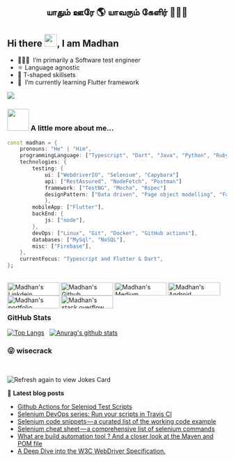 <h2 align="center">யாதும் ஊரே 🌎 யாவரும் கேளிர் 🧑‍🤝‍🧑</h2>

## Hi there <img src="https://github.com/TheDudeThatCode/TheDudeThatCode/blob/master/Assets/Hi.gif" width="29px">, I am Madhan

- 👨🏻‍💻  &nbsp;I’m primarily a Software test engineer
- ⚛️ Language agnostic
- 🤸 T-shaped skillsets 
- 🌱  &nbsp;I’m currently learning Flutter framework

<a href="https://www.codewars.com/users/madhank93">
<img src="https://www.codewars.com/users/madhank93/badges/large">
</a>

### <img src="https://media.giphy.com/media/VgCDAzcKvsR6OM0uWg/giphy.gif" width="50"> A little more about me...  

```dart
const madhan = {
    pronouns: "He" | "Him",
    programmingLanguage: ["Typescript", "Dart", "Java", "Python", "Ruby"],
    technologies: {
        testing: {
            ui: ["WebdriverIO", "Selenium", "Capybara"]
            api: ["RestAssured", "NodeFetch", "Postman"]
            framework: ["TestNG", "Mocha", "Rspec"]
            designPattern: ["Data driven", "Page object modelling", "Factory design pattern"]
            },
        mobileApp: ["Flutter"],
        backEnd: {
            js: ["node"],
        },
        devOps: ["Linux", "Git", "Docker", "GitHub actions"],
        databases: ["MySql", "NoSQL"],
        misc: ["Firebase"],
    },
    currentFocus: "Typescript and Flutter & Dart",
};
```

<br/>

<a href="https://linkedin.com/in/madhank93">
  <img align="left" alt="Madhan's Linkdein" width="120px" height="30px" src="https://img.shields.io/badge/LinkedIn-0077B5?style=for-the-badge&logo=linkedin&logoColor=white" />
</a>

<a href="https://github.com/madhank93">
  <img align="left" alt="Madhan's Github" width="120px" height="30px" src="https://img.shields.io/badge/GitHub-100000?style=for-the-badge&logo=github&logoColor=white" />
</a>

<a href="https://medium.com/@madhankumaravelu93">
  <img align="left" alt="Madhan's Medium" width="120px" height="30px" src="https://img.shields.io/badge/Medium-12100E?style=for-the-badge&logo=medium&logoColor=white" />
</a>

<a href="https://play.google.com/store/apps/developer?id=Madhan+Kumaravelu&hl=en">
  <img align="left" alt="Madhan's Android publication" width="120px" height="30px" src="https://img.shields.io/badge/Google_Play-414141?style=for-the-badge&logo=google-play&logoColor=white" />
</a>

<a href="https://madhank93.github.io/">
  <img align="left" alt="Madhan's portfolio" width="120px" height="30px" src="https://img.shields.io/badge/Blogger-FF5722?style=for-the-badge&logo=blogger&logoColor=white" />
</a>

<a href="https://stackoverflow.com/users/5514320/madhan">
  <img align="left" alt="Madhan's stack overflow" width="120px" height="30px" src="https://img.shields.io/badge/Stack_Overflow-FE7A16?style=for-the-badge&logo=stack-overflow&logoColor=white" />
</a>

<br/>

&nbsp;

### GitHub Stats

[![Top Langs](https://github-readme-stats.vercel.app/api/top-langs/?username=madhank93&theme=tokyonight)](https://github.com/madhank93/github-readme-stats)
&nbsp;
[![Anurag's github stats](https://github-readme-stats.vercel.app/api?username=madhank93&show_icons=true&theme=tokyonight)](https://github.com/madhank93/github-readme-stats)


### 😜 wisecrack

&nbsp;

<img src="https://readme-jokes.vercel.app/api" alt="Refresh again to view Jokes Card" />

📕 **Latest blog posts**
<!-- BLOG-POST-LIST:START -->
- [Github Actions for Seleniod Test Scripts](https://medium.com/testvagrant/github-actions-for-seleniod-test-scripts-df469062a08c?source=rss-d5262110f51------2)
- [Selenium DevOps series: Run your scripts in Travis CI](https://medium.com/@madhankumaravelu93/selenium-devops-series-run-your-scripts-in-travis-ci-b3505aaad367?source=rss-746ce7a5b455------2)
- [Selenium code snippets — a curated list of the working code example](https://medium.com/@madhankumaravelu93/selenium-code-snippets-a-curated-list-of-the-working-code-example-f7fbc692c2b6?source=rss-746ce7a5b455------2)
- [Selenium cheat sheet — a comprehensive list of selenium commands](https://medium.com/@madhankumaravelu93/selenium-cheat-sheet-a-comprehensive-list-of-selenium-commands-fa4c5c9d11ab?source=rss-746ce7a5b455------2)
- [What are build automation tool ? And a closer look at the Maven and POM file](https://medium.com/@madhankumaravelu93/what-are-build-automation-tool-and-a-closer-look-at-the-maven-and-pom-file-7b209a8a6c61?source=rss-746ce7a5b455------2)
- [A Deep Dive into the W3C WebDriver Specification.](https://medium.com/@madhankumaravelu93/a-deep-dive-into-the-w3c-webdriver-specification-fcf0906048f9?source=rss-746ce7a5b455------2)
<!-- BLOG-POST-LIST:END -->

